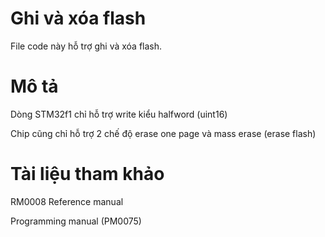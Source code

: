 
# Ghi và xóa flash
File code này hỗ trợ ghi và xóa flash.
# Mô tả
Dòng STM32f1 chỉ hỗ trợ write kiểu halfword (uint16)

Chip cũng chỉ hỗ trợ 2 chế độ erase one page và mass erase (erase flash)

# Tài liệu tham khảo
RM0008 Reference manual

Programming manual (PM0075)


